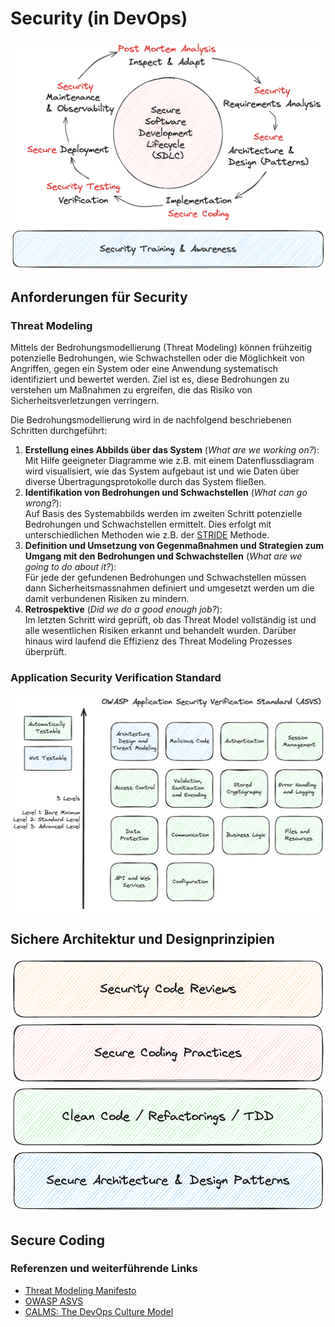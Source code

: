 # Security (in DevOps)

![Secure Software Development Lifecycle](../99_assets/images/secure_software_development_lifecycle.png)

## Anforderungen für Security


### Threat Modeling

Mittels der Bedrohungsmodellierung (Threat Modeling) können frühzeitig potenzielle Bedrohungen, wie Schwachstellen oder die Möglichkeit von Angriffen, gegen ein System oder eine Anwendung systematisch identifiziert und bewertet werden. Ziel ist es, diese Bedrohungen zu verstehen um Maßnahmen zu ergreifen, die das Risiko von Sicherheitsverletzungen verringern.

Die Bedrohungsmodellierung wird in de nachfolgend beschriebenen Schritten durchgeführt:

1. __Erstellung eines Abbilds über das System__ (_What are we working on?_):  
Mit Hilfe geeigneter Diagramme wie z.B. mit einem Datenflussdiagram wird visualisiert, wie das System aufgebaut ist und wie Daten über diverse Übertragungsprotokolle durch das System fließen.
2. __Identifikation von Bedrohungen und Schwachstellen__ (_What can go wrong?_):  
Auf Basis des Systemabbilds werden im zweiten Schritt potenzielle Bedrohungen und Schwachstellen ermittelt. Dies erfolgt mit unterschiedlichen Methoden wie z.B. der [STRIDE]() Methode.
3. __Definition und Umsetzung von Gegenmaßnahmen und Strategien zum Umgang mit den Bedrohungen und Schwachstellen__ (_What are we going to do about it?_):  
Für jede der gefundenen Bedrohungen und Schwachstellen müssen dann Sicherheitsmassnahmen definiert und umgesetzt werden um die damit verbundenen Risiken zu mindern.
4. __Retrospektive__ (_Did we do a good enough job?_):  
Im letzten Schritt wird geprüft, ob das Threat Model vollständig ist und alle wesentlichen Risiken erkannt und behandelt wurden. Darüber hinaus wird laufend die Effizienz des Threat Modeling Prozesses überprüft.

### Application Security Verification Standard

![ASVS](../99_assets/images/asvs.png)


## Sichere Architektur und Designprinzipien

![Secure Software Development Lifecycle](../99_assets/images/architecture_clean_code.png)

## Secure Coding

### Referenzen und weiterführende Links

- [Threat Modeling Manifesto](https://www.threatmodelingmanifesto.org/)
- [OWASP ASVS](https://github.com/OWASP/ASVS)
- [CALMS: The DevOps Culture Model](https://www.atlassian.com/devops)